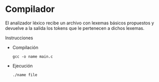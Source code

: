 # Compilador

El analizador léxico recibe un archivo con lexemas básicos propuestos y devuelve a la salida los tokens que le pertenecen a dichos lexemas.

Instrucciones 
* Compilación
  ```
  gcc -o name main.c
  ```
* Ejecución
  ```
  ./name file
  ```
